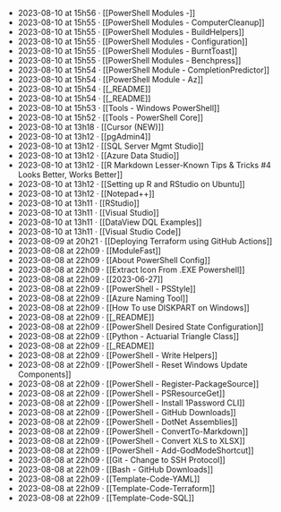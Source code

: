 - 2023-08-10 at 15h56 · [[PowerShell Modules -]]
- 2023-08-10 at 15h55 · [[PowerShell Modules - ComputerCleanup]]
- 2023-08-10 at 15h55 · [[PowerShell Modules - BuildHelpers]]
- 2023-08-10 at 15h55 · [[PowerShell Modules - Configuration]]
- 2023-08-10 at 15h55 · [[PowerShell Modules - BurntToast]]
- 2023-08-10 at 15h55 · [[PowerShell Modules - Benchpress]]
- 2023-08-10 at 15h54 · [[PowerShell Module - CompletionPredictor]]
- 2023-08-10 at 15h54 · [[PowerShell Module - Az]]
- 2023-08-10 at 15h54 · [[_README]]
- 2023-08-10 at 15h54 · [[_README]]
- 2023-08-10 at 15h53 · [[Tools - Windows PowerShell]]
- 2023-08-10 at 15h52 · [[Tools - PowerShell Core]]
- 2023-08-10 at 13h18 · [[Cursor (NEW)]]
- 2023-08-10 at 13h12 · [[pgAdmin4]]
- 2023-08-10 at 13h12 · [[SQL Server Mgmt Studio]]
- 2023-08-10 at 13h12 · [[Azure Data Studio]]
- 2023-08-10 at 13h12 · [[R Markdown Lesser-Known Tips & Tricks #4 Looks Better, Works Better]]
- 2023-08-10 at 13h12 · [[Setting up R and RStudio on Ubuntu]]
- 2023-08-10 at 13h12 · [[Notepad++]]
- 2023-08-10 at 13h11 · [[RStudio]]
- 2023-08-10 at 13h11 · [[Visual Studio]]
- 2023-08-10 at 13h11 · [[DataView DQL Examples]]
- 2023-08-10 at 13h11 · [[Visual Studio Code]]
- 2023-08-09 at 20h21 · [[Deploying Terraform using GitHub Actions]]
- 2023-08-08 at 22h09 · [[ModuleFast]]
- 2023-08-08 at 22h09 · [[About PowerShell Config]]
- 2023-08-08 at 22h09 · [[Extract Icon From .EXE Powershell]]
- 2023-08-08 at 22h09 · [[2023-06-27]]
- 2023-08-08 at 22h09 · [[PowerShell - PSStyle]]
- 2023-08-08 at 22h09 · [[Azure Naming Tool]]
- 2023-08-08 at 22h09 · [[How To use DISKPART on Windows]]
- 2023-08-08 at 22h09 · [[_README]]
- 2023-08-08 at 22h09 · [[PowerShell Desired State Configuration]]
- 2023-08-08 at 22h09 · [[Python - Actuarial Triangle Class]]
- 2023-08-08 at 22h09 · [[_README]]
- 2023-08-08 at 22h09 · [[PowerShell - Write Helpers]]
- 2023-08-08 at 22h09 · [[PowerShell - Reset Windows Update Components]]
- 2023-08-08 at 22h09 · [[PowerShell - Register-PackageSource]]
- 2023-08-08 at 22h09 · [[PowerShell - PSResourceGet]]
- 2023-08-08 at 22h09 · [[PowerShell - Install 1Password CLI]]
- 2023-08-08 at 22h09 · [[PowerShell - GitHub Downloads]]
- 2023-08-08 at 22h09 · [[PowerShell - DotNet Assemblies]]
- 2023-08-08 at 22h09 · [[PowerShell - ConvertTo-Markdown]]
- 2023-08-08 at 22h09 · [[PowerShell - Convert XLS to XLSX]]
- 2023-08-08 at 22h09 · [[PowerShell - Add-GodModeShortcut]]
- 2023-08-08 at 22h09 · [[Git - Change to SSH Protocol]]
- 2023-08-08 at 22h09 · [[Bash - GitHub Downloads]]
- 2023-08-08 at 22h09 · [[Template-Code-YAML]]
- 2023-08-08 at 22h09 · [[Template-Code-Terraform]]
- 2023-08-08 at 22h09 · [[Template-Code-SQL]]
